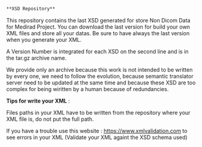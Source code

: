 ```markdown
**XSD Repository**
```

This repository contains the last XSD generated for store Non Dicom Data for Medirad Project. You can download the last version for build your own XML files and store all your datas. Be sure to have always the last version when you generate your XML.

A Version Number is integrated for each XSD on the second line and is in the tar.gz archive name.

We provide only an archive because this work is not intended to be written by every one, we need to follow the evolution, because semantic translator server need to be updated at the same time and because these XSD are too complex for being wiritten by a human because of redundancies.



**Tips for write your XML** :

Files paths in your XML have to be written from the repository where your XML file is, do not put the full path.

If you have a trouble use this website : https://www.xmlvalidation.com to see errors in your XML (Validate your XML againt the XSD schema used)

